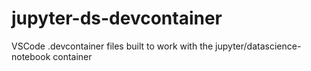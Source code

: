 # jupyter-ds-devcontainer
VSCode .devcontainer files built to work with the jupyter/datascience-notebook container
